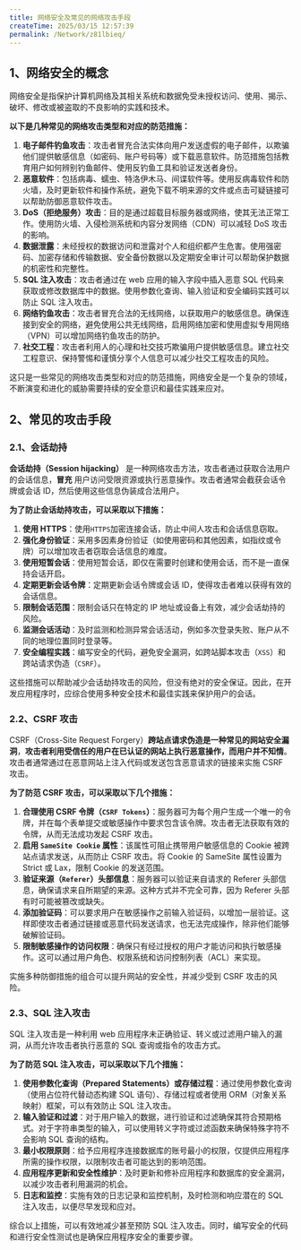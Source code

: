 ```yaml
---
title: 网络安全及常见的网络攻击手段
createTime: 2025/03/15 12:57:39
permalink: /Network/z81lbieq/
---
```


## 1、网络安全的概念

网络安全是指保护计算机网络及其相关系统和数据免受未授权访问、使用、揭示、破坏、修改或被盗取的不良影响的实践和技术。

**以下是几种常见的网络攻击类型和对应的防范措施：**

1. **电子邮件钓鱼攻击**：攻击者冒充合法实体向用户发送虚假的电子邮件，以欺骗他们提供敏感信息（如密码、账户号码等）或下载恶意软件。防范措施包括教育用户如何辨别钓鱼邮件、使用反钓鱼工具和验证发送者身份。
2. **恶意软件**：包括病毒、蠕虫、特洛伊木马、间谍软件等。使用反病毒软件和防火墙，及时更新软件和操作系统，避免下载不明来源的文件或点击可疑链接可以帮助防御恶意软件攻击。
3. **DoS（拒绝服务）攻击**：目的是通过超载目标服务器或网络，使其无法正常工作。使用防火墙、入侵检测系统和内容分发网络（CDN）可以减轻 DoS 攻击的影响。
4. **数据泄露**：未经授权的数据访问和泄露对个人和组织都产生危害。使用强密码、加密存储和传输数据、安全备份数据以及定期安全审计可以帮助保护数据的机密性和完整性。
5. **SQL 注入攻击**：攻击者通过在 web 应用的输入字段中插入恶意 SQL 代码来获取或修改数据库中的数据。使用参数化查询、输入验证和安全编码实践可以防止 SQL 注入攻击。
6. **网络钓鱼攻击**：攻击者冒充合法的无线网络，以获取用户的敏感信息。确保连接到安全的网络，避免使用公共无线网络，启用网络加密和使用虚拟专用网络（VPN）可以增加网络钓鱼攻击的防护。
7. **社交工程**：攻击者利用人的心理和社交技巧欺骗用户提供敏感信息。建立社交工程意识、保持警惕和谨慎分享个人信息可以减少社交工程攻击的风险。

这只是一些常见的网络攻击类型和对应的防范措施，网络安全是一个复杂的领域，不断演变和进化的威胁需要持续的安全意识和最佳实践来应对。

## 2、常见的攻击手段

### 2.1、会话劫持

**会话劫持（Session hijacking）** 是一种网络攻击方法，攻击者通过获取合法用户的会话信息，**冒充** 用户访问受限资源或执行恶意操作。攻击者通常会截获会话令牌或会话 ID，然后使用这些信息伪装成合法用户。

**为了防止会话劫持攻击，可以采取以下措施：**

1. **使用 HTTPS**：使用`HTTPS`加密连接会话，防止中间人攻击和会话信息窃取。
2. **强化身份验证**：采用多因素身份验证（如使用密码和其他因素，如指纹或令牌）可以增加攻击者窃取会话信息的难度。
3. **使用短暂会话**：使用短暂会话，即仅在需要时创建和使用会话，而不是一直保持会话开启。
4. **定期更新会话令牌**：定期更新会话令牌或会话 ID，使得攻击者难以获得有效的会话信息。
5. **限制会话范围**：限制会话只在特定的 IP 地址或设备上有效，减少会话劫持的风险。
6. **监测会话活动**：及时监测和检测异常会话活动，例如多次登录失败、账户从不同的地理位置同时登录等。
7. **安全编程实践**：编写安全的代码，避免安全漏洞，如跨站脚本攻击（`XSS`）和跨站请求伪造（`CSRF`）。

这些措施可以帮助减少会话劫持攻击的风险，但没有绝对的安全保证。因此，在开发应用程序时，应综合使用多种安全技术和最佳实践来保护用户的会话。

### 2.2、CSRF 攻击

CSRF（Cross-Site Request Forgery）**跨站点请求伪造是一种常见的网站安全漏洞**，**攻击者利用受信任的用户在已认证的网站上执行恶意操作，而用户并不知情**。攻击者通常通过在恶意网站上注入代码或发送包含恶意请求的链接来实施 CSRF 攻击。

**为了防范 CSRF 攻击，可以采取以下几个措施：**

1. **合理使用 CSRF 令牌（`CSRF Tokens`）**：服务器可为每个用户生成一个唯一的令牌，并在每个表单提交或敏感操作中要求包含该令牌。攻击者无法获取有效的令牌，从而无法成功发起 CSRF 攻击。
2. **启用 `SameSite Cookie` 属性**：该属性可阻止携带用户敏感信息的 Cookie 被跨站点请求发送，从而防止 CSRF 攻击。将 Cookie 的 SameSite 属性设置为 Strict 或 Lax，限制 Cookie 的发送范围。
3. **验证来源（`Referer`）头部信息**：服务器可以验证来自请求的 Referer 头部信息，确保请求来自所期望的来源。这种方式并不完全可靠，因为 Referer 头部有时可能被篡改或缺失。
4. **添加验证码**：可以要求用户在敏感操作之前输入验证码，以增加一层验证。这样即使攻击者通过链接或恶意代码发送请求，也无法完成操作，除非他们能够破解验证码。
5. **限制敏感操作的访问权限**：确保只有经过授权的用户才能访问和执行敏感操作。这可以通过用户角色、权限系统和访问控制列表（ACL）来实现。

实施多种防御措施的组合可以提升网站的安全性，并减少受到 CSRF 攻击的风险。

### 2.3、SQL 注入攻击

SQL 注入攻击是一种利用 web 应用程序未正确验证、转义或过滤用户输入的漏洞，从而允许攻击者执行恶意的 SQL 查询或指令的攻击方式。

**为了防范 SQL 注入攻击，可以采取以下几个措施：**

1. **使用参数化查询（Prepared Statements）或存储过程**：通过使用参数化查询（使用占位符代替动态构建 SQL 语句）、存储过程或者使用 ORM（对象关系映射）框架，可以有效防止 SQL 注入攻击。
2. **输入验证和过滤**：对于用户输入的数据，进行验证和过滤确保其符合预期格式。对于字符串类型的输入，可以使用转义字符或过滤函数来确保特殊字符不会影响 SQL 查询的结构。
3. **最小权限原则**：给予应用程序连接数据库的账号最小的权限，仅提供应用程序所需的操作权限，以限制攻击者可能达到的影响范围。
4. **应用程序更新和安全性维护**：及时更新和修补应用程序和数据库的安全漏洞，以减少攻击者利用漏洞的机会。
5. **日志和监控**：实施有效的日志记录和监控机制，及时检测和响应潜在的 SQL 注入攻击，以便尽早发现和应对。

综合以上措施，可以有效地减少甚至预防 SQL 注入攻击。同时，编写安全的代码和进行安全性测试也是确保应用程序安全的重要步骤。
